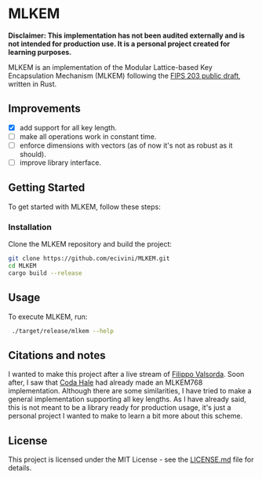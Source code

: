 # MLKEM

**Disclaimer: This implementation has not been audited externally and is not intended for production use. It is a personal project created for learning purposes.**

MLKEM is an implementation of the Modular Lattice-based Key Encapsulation Mechanism (MLKEM) following the [FIPS 203 public draft](https://csrc.nist.gov/pubs/fips/203/ipd), written in Rust.

## Improvements  
- [x] add support for all key length.  
- [ ] make all operations work in constant time.  
- [ ] enforce dimensions with vectors (as of now it's not as robust as it should).  
- [ ] improve library interface.  

## Getting Started

To get started with MLKEM, follow these steps:

### Installation

Clone the MLKEM repository and build the project:

```bash
git clone https://github.com/ecivini/MLKEM.git
cd MLKEM
cargo build --release
```

## Usage
To execute MLKEM, run:
```bash
 ./target/release/mlkem --help
```

## Citations and notes
I wanted to make this project after a live stream of [Filippo Valsorda](https://github.com/FiloSottile). Soon after, I saw that [Coda Hale](https://github.com/codahale) had already made an MLKEM768 implementation. Although there are some similarities, I have tried to make a general implementation supporting all key lengths.
As I have already said, this is not meant to be a library ready for production usage, it's just a personal project I wanted to make to learn a bit more about this scheme.

## License
This project is licensed under the MIT License - see the [LICENSE.md](LICENSE.md) file for details.
